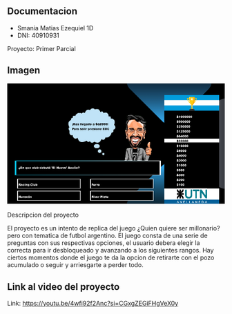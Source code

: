 Documentacion
----------------------------
- Smania Matias Ezequiel 1D
- DNI: 40910931
  
Proyecto: Primer Parcial 

Imagen
----------------------------
![](https://github.com/SmaniaMatias20/PrimerParcialProg/blob/master/imagenes/juego.png)

Descripcion del proyecto

El proyecto es un intento de replica del juego ¿Quien quiere ser millonario? pero con tematica de futbol argentino. El juego consta de una serie de preguntas con sus respectivas opciones, 
el usuario debera elegir la correcta para ir desbloqueado y avanzando a los siguientes rangos. Hay ciertos momentos donde el juego te da la opcion de retirarte con el pozo acumulado o seguir
y arriesgarte a perder todo. 




Link al video del proyecto
----------------------------

Link: https://youtu.be/4wfi92f2Anc?si=CGxgZEGiFHgVeX0y
